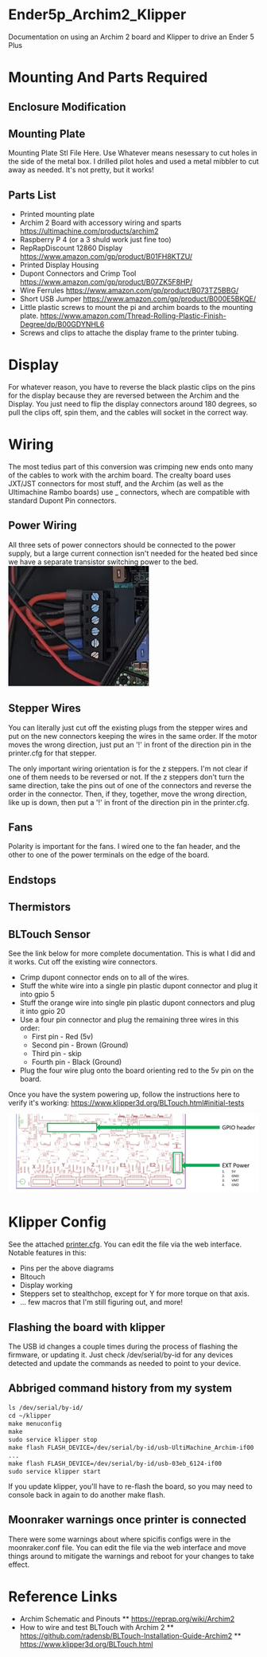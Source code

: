 # Ender5p_Archim2_Klipper
Documentation on using an Archim 2 board and Klipper to drive an Ender 5 Plus

# Mounting And Parts Required
## Enclosure Modification

## Mounting Plate
Mounting Plate Stl File Here.
Use Whatever means nesessary to cut holes in the side of the metal box.  I drilled pilot holes and used a metal mibbler to cut away as needed.  It's not pretty, but it works!

## Parts List
* Printed mounting plate
* Archim 2 Board with accessory wiring and sparts https://ultimachine.com/products/archim2
* Raspberry P 4 (or a 3 shuld work just fine too)
* RepRapDiscount 12860 Display https://www.amazon.com/gp/product/B01FH8KTZU/
* Printed Display Housing
* Dupont Connectors and Crimp Tool https://www.amazon.com/gp/product/B07ZK5F8HP/
* Wire Ferrules https://www.amazon.com/gp/product/B073TZ5BBG/
* Short USB Jumper https://www.amazon.com/gp/product/B000E5BKQE/
* Little plastic screws to mount the pi and archim boards to the mounting plate.  https://www.amazon.com/Thread-Rolling-Plastic-Finish-Degree/dp/B00GDYNHL6
* Screws and clips to attache the display frame to the printer tubing.

# Display
For whatever reason, you have to reverse the black plastic clips on the pins for the display because they are reversed between the Archim and the Display.  You just need to flip the display connectors around 180 degrees, so pull the clips off, spin them, and the cables will socket in the correct way.

# Wiring
The most tedius part of this conversion was crimping new ends onto many of the cables to work with the archim board.  The crealty board uses JXT/JST connectors for most stuff, and the Archim (as well as the Ultimachine Rambo boards) use _ connectors, whech are compatible with standard Dupont Pin connectors.

## Power Wiring
All three sets of power connectors should be connected to the power supply, but a large current connection isn't needed for the heated bed since we have a separate transistor switching power to the bed.  
![Power Connector](./images/power_tripple_jumper.png)  
  
## Stepper Wires
You can literally just cut off the existing plugs from the stepper wires and put on the new connectors keeping the wires in the same order.  If the motor moves the wrong direction, just put an '!' in front of the direction pin in the printer.cfg for that stepper.  
  
The only important wiring orientation is for the z steppers.  I'm not clear if one of them needs to be reversed or not.  If the z steppers don't turn the same direction, take the pins out of one of the connectors and reverse the order in the connector.  Then, if they, together, move the wrong direction, like up is down, then put a '!' in front of the direction pin in the printer.cfg.   
  
## Fans
Polarity is important for the fans.  I wired one to the fan header, and the other to one of the power terminals on the edge of the board.

## Endstops

## Thermistors

## BLTouch Sensor
See the link below for more complete documentation.  This is what I did and it works.  Cut off the existing wire connectors.

* Crimp dupont connector ends on to all of the wires.
* Stuff the white wire into a single pin plastic dupont connector and plug it into gpio 5
* Stuff the orange wire into single pin plastic dupont connectors and plug it into gpio 20
* Use a four pin connector and plug the remaining three wires in this order:
  * First pin - Red (5v)
  * Second pin - Brown (Ground)
  * Third pin - skip
  * Fourth pin - Black (Ground)
* Plug the four wire plug onto the board orienting red to the 5v pin on the board.
  
Once you have the system powering up, follow the instructions here to verify it's working: https://www.klipper3d.org/BLTouch.html#initial-tests  
  
![BLTouch Connector Reference](./images/bltouch_reference.png)  
  
# Klipper Config
See the attached [printer.cfg](./printer.cfg).  You can edit the file via the web interface.  Notable features in this:
* Pins per the above diagrams
* Bltouch
* Display working
* Steppers set to stealthchop, except for Y for more torque on that axis.
* ... few macros that I'm still figuring out, and more!
  
## Flashing the board with klipper
The USB id changes a couple times during the process of flashing the firmware, or updating it.  Just check /dev/serial/by-id for any devices detected and update the commands as needed to point to your device.  
  
## Abbriged command history from my system
```
ls /dev/serial/by-id/
cd ~/klipper
make menuconfig
make
sudo service klipper stop
make flash FLASH_DEVICE=/dev/serial/by-id/usb-UltiMachine_Archim-if00
...
make flash FLASH_DEVICE=/dev/serial/by-id/usb-03eb_6124-if00
sudo service klipper start
```
If you update klipper, you'll have to re-flash the board, so you may need to console back in again to do another make flash.  
  
## Moonraker warnings once printer is connected
There were some warnings about where spicifis configs were in the moonraker.conf file.  You can edit the file via the web interface and move things around to mitigate the warnings and reboot for your changes to take effect.


# Reference Links
* Archim Schematic and Pinouts
** https://reprap.org/wiki/Archim2
* How to wire and test BLTouch with Archim 2
** https://github.com/radensb/BLTouch-Installation-Guide-Archim2
** https://www.klipper3d.org/BLTouch.html
